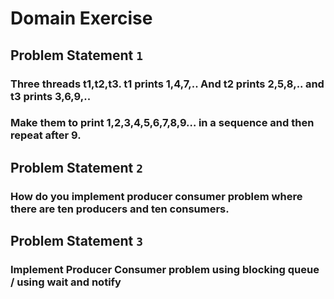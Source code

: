 # Domain Exercise 
## Problem Statement `1`
### Three threads t1,t2,t3. t1 prints 1,4,7,.. And t2 prints 2,5,8,.. and t3 prints 3,6,9,..
### Make them to print 1,2,3,4,5,6,7,8,9… in a sequence and then repeat after 9.
## Problem Statement `2`
### How do you implement producer consumer problem where there are ten producers and ten consumers.
## Problem Statement `3`
### Implement Producer Consumer problem using blocking queue / using wait and notify